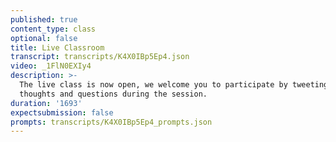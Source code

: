 ```yaml
---
published: true
content_type: class
optional: false
title: Live Classroom
transcript: transcripts/K4X0IBp5Ep4.json
video: _1FlN0EXIy4
description: >-
  The live class is now open, we welcome you to participate by tweeting your
  thoughts and questions during the session.
duration: '1693'
expectsubmission: false
prompts: transcripts/K4X0IBp5Ep4_prompts.json
---
```

